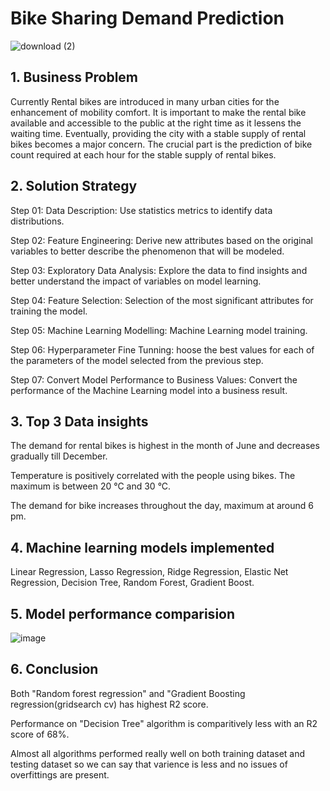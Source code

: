 # Bike Sharing Demand Prediction

![download (2)](https://user-images.githubusercontent.com/101682011/175278867-47978624-8b9b-4661-a2ea-74acf5942b09.jpg)


## 1. Business Problem

Currently Rental bikes are introduced in many urban cities for the enhancement of mobility comfort. It is important to make the rental bike available and accessible to the public at the right time as it lessens the waiting time. Eventually, providing the city with a stable supply of rental bikes becomes a major concern. The crucial part is the prediction of bike count required at each hour for the stable supply of rental bikes.

## 2. Solution Strategy

Step 01: Data Description: Use statistics metrics to identify data distributions.

Step 02: Feature Engineering: Derive new attributes based on the original variables to better describe the phenomenon that will be modeled.

Step 03: Exploratory Data Analysis: Explore the data to find insights and better understand the impact of variables on model learning.

Step 04: Feature Selection: Selection of the most significant attributes for training the model.

Step 05: Machine Learning Modelling: Machine Learning model training.

Step 06: Hyperparameter Fine Tunning: hoose the best values for each of the parameters of the model selected from the previous step.

Step 07: Convert Model Performance to Business Values: Convert the performance of the Machine Learning model into a business result.

## 3. Top 3 Data insights

The demand for rental bikes is highest in the month of June and decreases gradually till December.

Temperature is positively correlated with the people using bikes. The maximum is between 20 °C and 30 °C.

The demand for bike increases throughout the day, maximum at around 6 pm.

## 4. Machine learning models implemented

Linear Regression, Lasso Regression, Ridge Regression, Elastic Net Regression, Decision Tree, Random Forest, Gradient Boost.

## 5. Model performance comparision

![image](https://user-images.githubusercontent.com/101682011/175279883-86605833-21da-44e4-aab2-2f79b64d7d05.png)


## 6. Conclusion

Both "Random forest regression" and "Gradient Boosting regression(gridsearch cv) has highest R2 score.

Performance on "Decision Tree" algorithm is comparitively less with an R2 score of 68%.

Almost all algorithms performed really well on both training dataset and testing dataset so we can say that varience is less and no issues of overfittings are present.

